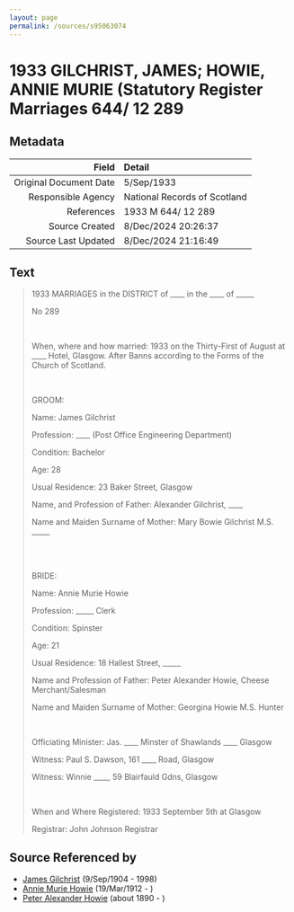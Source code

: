 ```yaml
---
layout: page
permalink: /sources/s95063074
---
```


# 1933 GILCHRIST, JAMES; HOWIE, ANNIE MURIE (Statutory Register Marriages 644/ 12 289

## Metadata
Field | Detail
---:|:---
Original Document Date | 5/Sep/1933
Responsible Agency | National Records of Scotland
References | 1933 M 644/ 12 289
Source Created | 8/Dec/2024 20:26:37
Source Last Updated | 8/Dec/2024 21:16:49

## Text

> 1933 MARRIAGES in the DISTRICT of ____ in the ____ of _____
>
> No 289
>
> <br/>
>
> When, where and how married: 1933 on the Thirty-First of August at ____ Hotel, Glasgow. After Banns according to the Forms of the Church of Scotland.
>
> <br/>
>
> GROOM:
>
> Name: James Gilchrist
>
> Profession: ____ (Post Office Engineering Department)
>
> Condition: Bachelor
>
> Age: 28
>
> Usual Residence: 23 Baker Street, Glasgow
>
> Name, and Profession of Father: Alexander Gilchrist, ____
>
> Name and Maiden Surname of Mother: Mary Bowie Gilchrist M.S. _____
>
> <br/>
>
> <br/>
>
> BRIDE:
>
> Name: Annie Murie Howie
>
> Profession: _____ Clerk
>
> Condition: Spinster
>
> Age: 21
>
> Usual Residence: 18 Hallest Street, _____
>
> Name and Profession of Father: Peter Alexander Howie, Cheese Merchant/Salesman
>
> Name and Maiden Surname of Mother: Georgina Howie M.S. Hunter
>
> <br/>
>
> Officiating Minister: Jas. ____ Minster of Shawlands ____ Glasgow
>
> Witness: Paul S. Dawson, 161 ____ Road, Glasgow
>
> Witness: Winnie ____, 59 Blairfauld Gdns, Glasgow
>
> <br/>
>
> When and Where Registered: 1933 September 5th at Glasgow
>
> Registrar: John  Johnson Registrar
>

## Source Referenced by

* [James Gilchrist](../people/@43287262@-james-gilchrist-b1904-9-9-d1998.md) (9/Sep/1904 - 1998)
* [Annie Murie Howie](../people/@89893535@-annie-murie-howie-b1912-3-19-d.md) (19/Mar/1912 - )
* [Peter Alexander Howie](../people/@60521938@-peter-alexander-howie-b1890-d.md) (about 1890 - )
